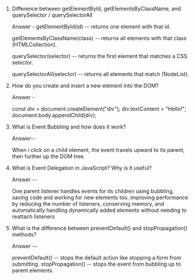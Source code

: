 1. Difference between getElementById, getElementsByClassName, and querySelector / querySelectorAll

   Answer - 
   getElementById(id) -- returns one element with that id.

   getElementsByClassName(class) -- returns all elements with that class (HTMLCollection).

   querySelector(selector) -- returns the first element that matches a CSS selector.

   querySelectorAll(selector) -- returns all elements that match (NodeList).
   
2. How do you create and insert a new element into the DOM?

    Answer - 
    
    const div = document.createElement("div");
    div.textContent = "Hello!";
    document.body.appendChild(div);

3. What is Event Bubbling and how does it work?

   Answer--

   When i click on a child element, the event travels upward to its parent, then further up the DOM tree.

4. What is Event Delegation in JavaScript? Why is it useful?

   Answer --

   One parent listener handles events for its children using bubbling, saving code and working for new elements too.
   improving performance by reducing the number of listeners, conserving memory, and automatically handling dynamically added elements without needing to reattach listeners

5. What is the difference between preventDefault() and stopPropagation() methods?

   Answer -- 

    preventDefault() -- stops the default action like stopping a form from submitting.
    stopPropagation() -- stops the event from bubbling up to parent elements.

